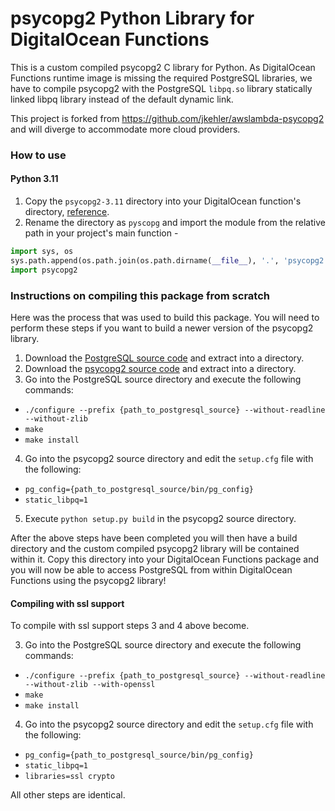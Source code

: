psycopg2 Python Library for DigitalOcean Functions
======================================

This is a custom compiled psycopg2 C library for Python. As DigitalOcean Functions runtime image
is missing the required PostgreSQL libraries, we have to
compile psycopg2 with the PostgreSQL `libpq.so` library statically linked
libpq library instead of the default dynamic link.

This project is forked from https://github.com/jkehler/awslambda-psycopg2 and will diverge to accommodate more cloud providers.

### How to use

#### Python 3.11
1. Copy the `psycopg2-3.11` directory into your DigitalOcean function's directory, [reference](https://docs.digitalocean.com/products/functions/reference/runtimes/python/#include-files-in-built-function).
2. Rename the directory as `pyscopg` and import the module from the relative path in your project's main function -
```python
import sys, os
sys.path.append(os.path.join(os.path.dirname(__file__), '.', 'psycopg2'))
import psycopg2
```

### Instructions on compiling this package from scratch

Here was the process that was used to build this package. You will need to
perform these steps if you want to build a newer version of the psycopg2
library.

1. Download the
  [PostgreSQL source code](https://ftp.postgresql.org/pub/source/v9.4.3/postgresql-9.4.3.tar.gz) and extract into a directory.
2. Download the
  [psycopg2 source code](http://initd.org/psycopg/tarballs/PSYCOPG-2-6/psycopg2-2.6.1.tar.gz) and extract into a directory.
3. Go into the PostgreSQL source directory and execute the following commands:
  - `./configure --prefix {path_to_postgresql_source} --without-readline --without-zlib`
  - `make`
  - `make install`
4. Go into the psycopg2 source directory and edit the `setup.cfg` file with the following:
  - `pg_config={path_to_postgresql_source/bin/pg_config}`
  - `static_libpq=1`
5. Execute `python setup.py build` in the psycopg2 source directory.

After the above steps have been completed you will then have a build directory
and the custom compiled psycopg2 library will be contained within it. Copy this
directory into your DigitalOcean Functions package and you will now be able to access
PostgreSQL from within DigitalOcean Functions using the psycopg2 library!

#### Compiling with ssl support

To compile with ssl support steps 3 and 4 above become.

3. Go into the PostgreSQL source directory and execute the following commands:
  - `./configure --prefix {path_to_postgresql_source} --without-readline --without-zlib --with-openssl`
  - `make`
  - `make install`
4. Go into the psycopg2 source directory and edit the `setup.cfg` file with the following:
  - `pg_config={path_to_postgresql_source/bin/pg_config}`
  - `static_libpq=1`
  - `libraries=ssl crypto`

All other steps are identical.
